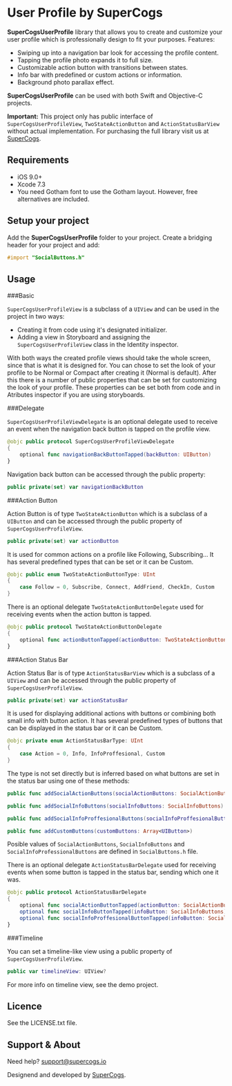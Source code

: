 
# User Profile by SuperCogs

**SuperCogsUserProfile** library that allows you to create and customize your user profile which is professionally design to fit your purposes.
Features:

 - Swiping up into a navigation bar look for accessing the profile content.
 - Tapping the profile photo expands it to full size.
 - Customizable action button with transitions between states.
 - Info bar with predefined or custom actions or information.
 - Background photo parallax effect.
 
**SuperCogsUserProfile** can be used with both Swift and Objective-C projects.

**Important:** This project only has public interface of `SuperCogsUserProfileView`, `TwoStateActionButton` and `ActionStatusBarView` without actual implementation. For purchasing the full library visit us at [SuperCogs](https://supercogs.io).

## Requirements

- iOS 9.0+
- Xcode 7.3
- You need Gotham font to use the Gotham layout. However, free alternatives are included.

## Setup your project

Add the **SuperCogsUserProfile** folder to your project.
Create a bridging header for your project and add:

``` Objective-C
#import "SocialButtons.h"
```

## Usage

###Basic

`SuperCogsUserProfileView` is a subclass of a `UIView` and can be used in the project in two ways:

 - Creating it from code using it's designated initializer.
 - Adding a view in Storyboard and assigning the `SuperCogsUserProfileView` class in the Identity inspector.

With both ways the created profile views should take the whole screen, since that is what it is designed for.
You can chose to set the look of your profile to be Normal or Compact after creating it (Normal is default).
After this there is a number of public properties that can be set for customizing the look of your profile. These properties can be set both from code and in Atributes inspector if you are using storyboards.

###Delegate

`SuperCogsUserProfileViewDelegate` is an optional delegate used to receive an event when the navigation back button is tapped on the profile view.

``` swift
@objc public protocol SuperCogsUserProfileViewDelegate
{
    optional func navigationBackButtonTapped(backButton: UIButton)
}
```

Navigation back button can be accessed through the public property:

``` swift
public private(set) var navigationBackButton
```

###Action Button

Action Button is of type `TwoStateActionButton` which is a subclass of a `UIButton` and can be accessed through the public property of `SuperCogsUserProfileView`.

``` swift
public private(set) var actionButton
```

It is used for common actions on a profile like Following, Subscribing...
It has several predefined types that can be set or it can be Custom.

``` swift
@objc public enum TwoStateActionButtonType: UInt
{
    case Follow = 0, Subscribe, Connect, AddFriend, CheckIn, Custom
}
```

There is an optional delegate `TwoStateActionButtonDelegate` used for receiving events when the action button is tapped.

``` swift
@objc public protocol TwoStateActionButtonDelegate
{
    optional func actionButtonTapped(actionButton: TwoStateActionButton)
}
```

###Action Status Bar

Action Status Bar is of type `ActionStatusBarView` which is a subclass of a `UIView` and can be accessed through the public property of `SuperCogsUserProfileView`.

``` swift
public private(set) var actionStatusBar
```

It is used for displaying additional actions with buttons or combining both small info with button action.
It has several predefined types of buttons that can be displayed in the status bar or it can be Custom.

``` swift
@objc private enum ActionStatusBarType: UInt
{
    case Action = 0, Info, InfoProffesional, Custom
}
```

The type is not set directly but is inferred based on what buttons are set in the status bar using one of these methods:

``` swift
public func addSocialActionButtons(socialActionButtons: SocialActionButtons)

public func addSocialInfoButtons(socialInfoButtons: SocialInfoButtons)

public func addSocialInfoProffesionalButtons(socialInfoProffesionalButtons: SocialInfoProfessionalButtons)

public func addCustomButtons(customButtons: Array<UIButton>)
```

Posible values of `SocialActionButtons`, `SocialInfoButtons` and `SocialInfoProfessionalButtons` are defined in `SocialButtons.h` file.

There is an optional delegate `ActionStatusBarDelegate` used for receiving events when some button is tapped in the status bar, sending which one it was.

``` swift
@objc public protocol ActionStatusBarDelegate
{
    optional func socialActionButtonTapped(actionButton: SocialActionButtons)
    optional func socialInfoButtonTapped(infoButton: SocialInfoButtons)
    optional func socialInfoProffesionalButtonTapped(infoButton: SocialInfoProffesionalButtons)
}
```

###Timeline

You can set a timeline-like view using a public property of `SuperCogsUserProfileView`.

``` swift
public var timelineView: UIView?
```

For more info on timeline view, see the demo project.

## Licence

See the LICENSE.txt file.


## Support & About
Need help? [support@supercogs.io](mailto:support@supercogs.io)

Designend and developed by [SuperCogs](https://supercogs.io).